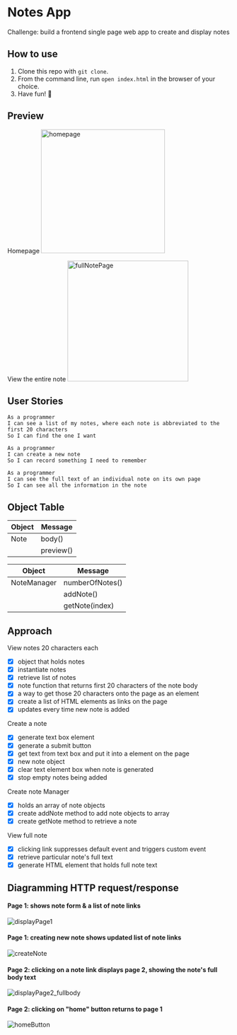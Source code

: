 # Notes App
Challenge: build a frontend single page web app to create and display notes

## How to use
1. Clone this repo with `git clone`.
2. From the command line, run `open index.html` in the browser of your choice.
3. Have fun! 🤩

## Preview
Homepage
<img width="280" alt="homepage" src="https://user-images.githubusercontent.com/28805811/83274013-1b7c9480-a1c5-11ea-9d72-84f5b63598bd.png">

View the entire note
<img width="273" alt="fullNotePage" src="https://user-images.githubusercontent.com/28805811/83274015-1c152b00-a1c5-11ea-804a-58badf24ed90.png">

## User Stories
```
As a programmer
I can see a list of my notes, where each note is abbreviated to the first 20 characters
So I can find the one I want

As a programmer
I can create a new note
So I can record something I need to remember

As a programmer
I can see the full text of an individual note on its own page
So I can see all the information in the note
```

## Object Table

| Object | Message |
| --- | --- |
| Note | body() |
| | preview() |

| Object | Message |
| --- | --- |
| NoteManager | numberOfNotes()
| | addNote()
| | getNote(index) |

## Approach

View notes 20 characters each

- [x] object that holds notes
- [x] instantiate notes
- [x] retrieve list of notes
- [x] note function that returns first 20 characters of the note body
- [x] a way to get those 20 characters onto the page as an element
- [x] create a list of HTML elements as links on the page
- [x] updates every time new note is added

Create a note

- [x] generate text box element
- [x] generate a submit button
- [x] get text from text box and put it into a element on the page
- [x] new note object
- [x] clear text element box when note is generated
- [x] stop empty notes being added

Create note Manager
- [x] holds an array of note objects
- [x] create addNote method to add note objects to array
- [x] create getNote method to retrieve a note

View full note

- [x] clicking link suppresses default event and triggers custom event
- [x] retrieve particular note's full text
- [x] generate HTML element that holds full note text

## Diagramming HTTP request/response

#### Page 1: shows note form & a list of note links
![displayPage1](https://user-images.githubusercontent.com/28805811/83970821-b8c77f00-a8cf-11ea-95cc-d68da908a1a6.png)

#### Page 1: creating new note shows updated list of note links
![createNote](https://user-images.githubusercontent.com/28805811/83970874-017f3800-a8d0-11ea-9bc6-7276bf8b4165.png)

#### Page 2: clicking on a note link displays page 2, showing the note's full body text
![displayPage2_fullbody](https://user-images.githubusercontent.com/28805811/83970777-77cf6a80-a8cf-11ea-8010-88e19927be30.png)

#### Page 2: clicking on "home" button returns to page 1
![homeButton](https://user-images.githubusercontent.com/28805811/83970938-63d83880-a8d0-11ea-8e27-dacd81aad2fd.png)
